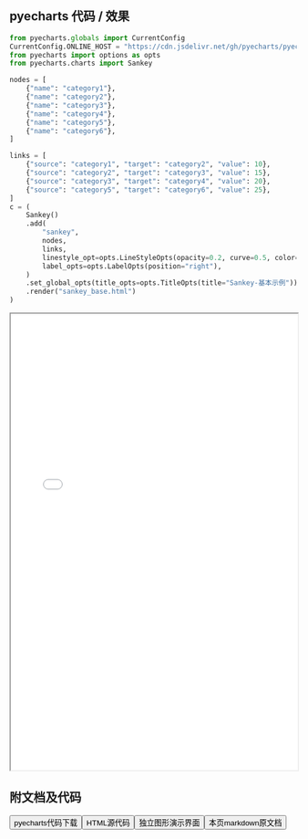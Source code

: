 
## pyecharts 代码 / 效果

```python
from pyecharts.globals import CurrentConfig
CurrentConfig.ONLINE_HOST = "https://cdn.jsdelivr.net/gh/pyecharts/pyecharts-assets@latest/assets/"
from pyecharts import options as opts
from pyecharts.charts import Sankey

nodes = [
    {"name": "category1"},
    {"name": "category2"},
    {"name": "category3"},
    {"name": "category4"},
    {"name": "category5"},
    {"name": "category6"},
]

links = [
    {"source": "category1", "target": "category2", "value": 10},
    {"source": "category2", "target": "category3", "value": 15},
    {"source": "category3", "target": "category4", "value": 20},
    {"source": "category5", "target": "category6", "value": 25},
]
c = (
    Sankey()
    .add(
        "sankey",
        nodes,
        links,
        linestyle_opt=opts.LineStyleOpts(opacity=0.2, curve=0.5, color="source"),
        label_opts=opts.LabelOpts(position="right"),
    )
    .set_global_opts(title_opts=opts.TitleOpts(title="Sankey-基本示例"))
    .render("sankey_base.html")
)
```

<iframe width="100%" height="800px" src="/pyecharts/Sankey/sankey_base.html"></iframe>

## 附文档及代码

<a href="https://cdn.jsdelivr.net/gh/wfy-belief/python/docs/pyecharts/Sankey/sankey_base.py"><button class="mybutton">pyecharts代码下载</button></a><a href="https://cdn.jsdelivr.net/gh/wfy-belief/python/docs/pyecharts/Sankey/sankey_base.html"><button class="mybutton">HTML源代码</button></a><a href="https://python.wfyblog.cn/pyecharts/Sankey/sankey_base.html"><button class="mybutton">独立图形演示界面</button></a><a href="https://cdn.jsdelivr.net/gh/wfy-belief/python/docs/pyecharts/Sankey/sankey_base.md"><button class="mybutton">本页markdown原文档</button></a>